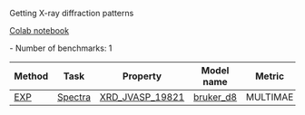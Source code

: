 Getting X-ray diffraction patterns

[Colab notebook](https://colab.research.google.com/github/knc6/jarvis-tools-notebooks/blob/master/jarvis-tools-notebooks/Simple_Silicon_atomic_structure_and_analysis_example.ipynb)
<!--number_of_benchmarks--> - Number of benchmarks: 1


















































<!--table_content--><table style="width:100%" id="j_table"><thead><tr><th>Method</th><th>Task</th><th>Property</th><th>Model name</th><th>Metric</th><th>Score</th><th>Team</th><th>Dataset</th><th>Size</th></tr></thead><tr><td><a href= "./EXP" target="_blank">EXP</a></td><td><a href= "./EXP/Spectra" target="_blank">Spectra</a></td><td><a href= "./XRD_JVASP_19821" target="_blank">XRD_JVASP_19821</a></td><td><a href="https://iopscience.iop.org/article/10.1088/1361-648X/ac1154/meta" target="_blank">bruker_d8</a></td><td>MULTIMAE</td><td>0.02</td><td>JARVIS</td><td>dft_3d</td><td>1</td></tr><!--table_content--></table>
